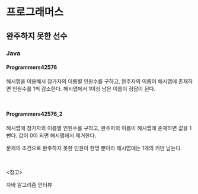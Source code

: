 # 프로그래머스

## 완주하지 못한 선수

### Java

#### Programmers42576

해시맵을 이용해서 참가자의 이름별 인원수를 구하고, 완주자의 이름이 해시맵에 존재하면 인원수를 1씩 감소한다. 해시맵에서 1이상 남은 이름이 정답이 된다.

<br>

#### Programmers42576_2

해시맵에 참가자의 이름별 인원수를 구하고, 완주자의 이름이 해시맵에 존재하면 값을 1 뺀다. 값이 0이 되면 해시맵에서 제거한다.

문제의 조건으로 완주하지 못한 인원이 한명 뿐이라 해시맵에는 1개의 키만 남는다.

<br>

<참고>

자바 알고리즘 인터뷰

